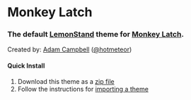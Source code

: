 Monkey Latch
=============

### The default [LemonStand](https://lemonstand.com/) theme for [Monkey Latch](https://monkeylatch.com/).

Created by: [Adam Campbell](http://zedworkshop.com) ([@hotmeteor](http://twitter.com/hotmeteor))

#### Quick Install

1. Download this theme as a [zip file](https://github.com/zedworkshop/lscloud-theme-monkeylatch/archive/master.zip)
2. Follow the instructions for [importing a theme](http://docs.lemonstand.com/article/69-how-to-import-a-theme)
